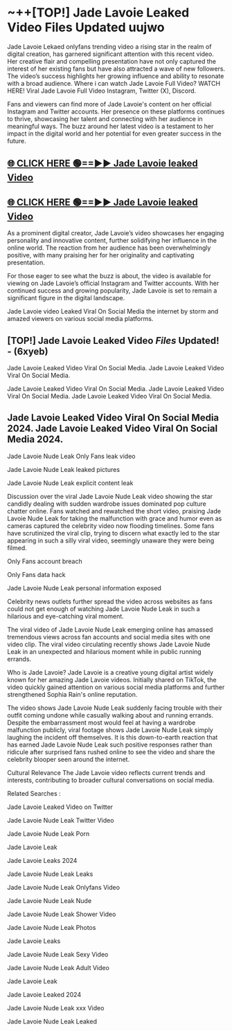 # ~++[TOP!] Jade Lavoie Leaked Video Files Updated uujwo

 Jade Lavoie Lekaed onlyfans trending video a rising star in the realm of digital creation, has garnered significant attention with this recent video. Her creative flair and compelling presentation have not only captured the interest of her existing fans but have also attracted a wave of new followers. The video’s success highlights her growing influence and ability to resonate with a broad audience.
Where i can watch  Jade Lavoie Full Video? WATCH HERE! Viral  Jade Lavoie Full Video Instagram, Twitter (X), Discord.


Fans and viewers can find more of  Jade Lavoie's content on her official Instagram and Twitter accounts. Her presence on these platforms continues to thrive, showcasing her talent and connecting with her audience in meaningful ways. The buzz around her latest video is a testament to her impact in the digital world and her potential for even greater success in the future.


## [🌐 CLICK HERE 🟢==►►  Jade Lavoie leaked Video ](https://onlyclips.site?title=Jade_Lavoie&ref=git)

## [🌐 CLICK HERE 🟢==►►  Jade Lavoie leaked Video ](https://onlyclips.site?title=Jade_Lavoie&ref=git)


As a prominent digital creator,  Jade Lavoie’s video showcases her engaging personality and innovative content, further solidifying her influence in the online world. The reaction from her audience has been overwhelmingly positive, with many praising her for her originality and captivating presentation.

For those eager to see what the buzz is about, the video is available for viewing on  Jade Lavoie’s official Instagram and Twitter accounts. With her continued success and growing popularity,  Jade Lavoie is set to remain a significant figure in the digital landscape.


  Jade Lavoie video Leaked Viral On Social Media the internet by storm and amazed viewers on various social media platforms.


## [TOP!]  Jade Lavoie Leaked Video *Files* Updated! - (6xyeb) 

 Jade Lavoie Leaked Video Viral On Social Media. Jade Lavoie Leaked Video Viral On Social Media.

 Jade Lavoie Leaked Video Viral On Social Media. Jade Lavoie Leaked Video Viral On Social Media. Jade Lavoie Leaked Video Viral On Social Media.


##  Jade Lavoie Leaked Video Viral On Social Media 2024. Jade Lavoie Leaked Video Viral On Social Media 2024.
 Jade Lavoie Nude Leak Only Fans leak video

 Jade Lavoie Nude Leak leaked pictures

 Jade Lavoie Nude Leak explicit content leak

Discussion over the viral  Jade Lavoie Nude Leak video showing the star candidly dealing with sudden wardrobe issues dominated pop culture chatter online. Fans watched and rewatched the short video, praising  Jade Lavoie Nude Leak for taking the malfunction with grace and humor even as cameras captured the celebrity video now flooding timelines. Some fans have scrutinized the viral clip, trying to discern what exactly led to the star appearing in such a silly viral video, seemingly unaware they were being filmed.


Only Fans account breach

Only Fans data hack

 Jade Lavoie Nude Leak personal information exposed

Celebrity news outlets further spread the video across websites as fans could not get enough of watching  Jade Lavoie Nude Leak in such a hilarious and eye-catching viral moment.


The viral video of  Jade Lavoie Nude Leak emerging online has amassed tremendous views across fan accounts and social media sites with one video clip. The viral video circulating recently shows  Jade Lavoie Nude Leak in an unexpected and hilarious moment while in public running errands.


Who is  Jade Lavoie?  Jade Lavoie is a creative young digital artist widely known for her amazing  Jade Lavoie videos. Initially shared on TikTok, the video quickly gained attention on various social media platforms and further strengthened Sophia Rain's online reputation.

The video shows  Jade Lavoie Nude Leak suddenly facing trouble with their outfit coming undone while casually walking about and running errands. Despite the embarrassment most would feel at having a wardrobe malfunction publicly, viral footage shows  Jade Lavoie Nude Leak simply laughing the incident off themselves. It is this down-to-earth reaction that has earned  Jade Lavoie Nude Leak such positive responses rather than ridicule after surprised fans rushed online to see the video and share the celebrity blooper seen around the internet.

Cultural Relevance The  Jade Lavoie video reflects current trends and interests, contributing to broader cultural conversations on social media.

Related Searches :

 Jade Lavoie Leaked Video on Twitter

 Jade Lavoie Nude Leak Twitter Video

 Jade Lavoie Nude Leak Porn

 Jade Lavoie Leak 

 Jade Lavoie Leaks 2024

 Jade Lavoie Nude Leak Leaks

 Jade Lavoie Nude Leak Onlyfans Video

 Jade Lavoie Nude Leak Nude

 Jade Lavoie Nude Leak Shower Video

 Jade Lavoie Nude Leak Photos

 Jade Lavoie Leaks

 Jade Lavoie Nude Leak Sexy Video

 Jade Lavoie Nude Leak Adult Video

 Jade Lavoie Leak

 Jade Lavoie Leaked 2024

 Jade Lavoie Nude Leak xxx Video

 Jade Lavoie Nude Leak Leaked
